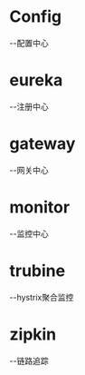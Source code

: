 # Config
  --配置中心
# eureka
  --注册中心
# gateway
  --网关中心
# monitor
  --监控中心
# trubine
  --hystrix聚合监控
# zipkin
  --链路追踪
